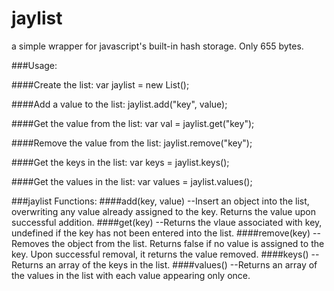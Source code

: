 jaylist
=======
a simple wrapper for javascript's built-in hash storage. Only 655 bytes.

###Usage:

####Create the list:
    var jaylist = new List(); 
    
####Add a value to the list:
    jaylist.add("key", value);
  
####Get the value from the list:
    var val = jaylist.get("key"); 
    
####Remove the value from the list:
    jaylist.remove("key");
    
####Get the keys in the list:
    var keys = jaylist.keys();
    
####Get the values in the list:
    var values = jaylist.values();
    
###jaylist Functions:
####add(key, value)
--Insert an object into the list, overwriting any value already assigned to the key. Returns the value upon successful addition.
####get(key)
--Returns the vlaue associated with key, undefined if the key has not been entered into the list.
####remove(key)
--Removes the object from the list. Returns false if no value is assigned to the key. Upon successful removal, it returns the value removed.
####keys()
--Returns an array of the keys in the list.
####values()
--Returns an array of the values in the list with each value appearing only once.
